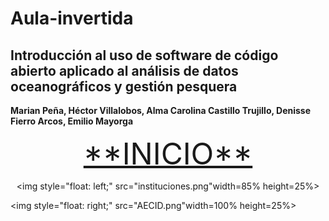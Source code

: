 # Aula-invertida
## Introducción al uso de software de código abierto aplicado al análisis de datos oceanográficos y gestión pesquera

**Marian Peña, Héctor Villalobos, Alma Carolina Castillo Trujillo, Denisse Fierro Arcos, Emilio Mayorga**



<div style="margin: 0 auto; text-align: center">
<a style="text-align: center;font-size: 40px" href="Indice.html"><big>**INICIO**</big></a>


<img     style="float: left;" src="instituciones.png"width=85% height=25%> 
 </div>

<img     style="float: right;" src="AECID.png"width=100% height=25%>
